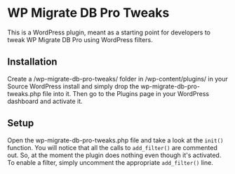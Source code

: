 WP Migrate DB Pro Tweaks
========================

This is a WordPress plugin, meant as a starting point for developers to tweak WP Migrate DB Pro using WordPress filters.

Installation
------------

Create a /wp-migrate-db-pro-tweaks/ folder in /wp-content/plugins/ in your Source WordPress install and simply drop the wp-migrate-db-pro-tweaks.php file into it. Then go to the Plugins page in your WordPress dashboard and activate it.

Setup
-----

Open the wp-migrate-db-pro-tweaks.php file and take a look at the `init()` function. You will notice that all the calls to `add_filter()` are commented out. So, at the moment the plugin does nothing even though it's activated. To enable a filter, simply uncomment the appropriate `add_filter()` line.
